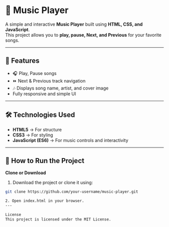 # 🎵 Music Player

A simple and interactive **Music Player** built using **HTML, CSS, and JavaScript**.  
This project allows you to **play, pause, Next, and Previous** for your favorite songs.  

---

## 📌 Features
- 🎧 Play, Pause songs
- ⏩ Next & Previous track navigation
- 🎶 Displays song name, artist, and cover image
- Fully responsive and simple UI

---

## 🛠️ Technologies Used
- **HTML5** → For structure  
- **CSS3** → For styling  
- **JavaScript (ES6)** → For music controls and interactivity

---

## 🚀 How to Run the Project
 **Clone or Download**
1. Download the project or clone it using:
```bash
git clone https://github.com/your-username/music-player.git

2. Open index.html in your browser.
---

License
This project is licensed under the MIT License.
